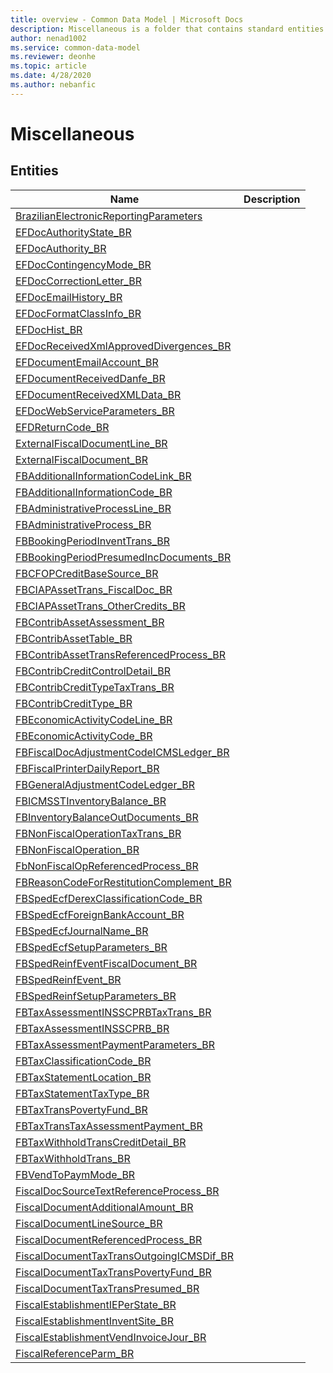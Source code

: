 ```yaml
---
title: overview - Common Data Model | Microsoft Docs
description: Miscellaneous is a folder that contains standard entities related to the Common Data Model.
author: nenad1002
ms.service: common-data-model
ms.reviewer: deonhe
ms.topic: article
ms.date: 4/28/2020
ms.author: nebanfic
---
```


# Miscellaneous


## Entities

|Name|Description|
|---|---|
|[BrazilianElectronicReportingParameters](BrazilianElectronicReportingParameters.md)||
|[EFDocAuthorityState_BR](EFDocAuthorityState_BR.md)||
|[EFDocAuthority_BR](EFDocAuthority_BR.md)||
|[EFDocContingencyMode_BR](EFDocContingencyMode_BR.md)||
|[EFDocCorrectionLetter_BR](EFDocCorrectionLetter_BR.md)||
|[EFDocEmailHistory_BR](EFDocEmailHistory_BR.md)||
|[EFDocFormatClassInfo_BR](EFDocFormatClassInfo_BR.md)||
|[EFDocHist_BR](EFDocHist_BR.md)||
|[EFDocReceivedXmlApprovedDivergences_BR](EFDocReceivedXmlApprovedDivergences_BR.md)||
|[EFDocumentEmailAccount_BR](EFDocumentEmailAccount_BR.md)||
|[EFDocumentReceivedDanfe_BR](EFDocumentReceivedDanfe_BR.md)||
|[EFDocumentReceivedXMLData_BR](EFDocumentReceivedXMLData_BR.md)||
|[EFDocWebServiceParameters_BR](EFDocWebServiceParameters_BR.md)||
|[EFDReturnCode_BR](EFDReturnCode_BR.md)||
|[ExternalFiscalDocumentLine_BR](ExternalFiscalDocumentLine_BR.md)||
|[ExternalFiscalDocument_BR](ExternalFiscalDocument_BR.md)||
|[FBAdditionalInformationCodeLink_BR](FBAdditionalInformationCodeLink_BR.md)||
|[FBAdditionalInformationCode_BR](FBAdditionalInformationCode_BR.md)||
|[FBAdministrativeProcessLine_BR](FBAdministrativeProcessLine_BR.md)||
|[FBAdministrativeProcess_BR](FBAdministrativeProcess_BR.md)||
|[FBBookingPeriodInventTrans_BR](FBBookingPeriodInventTrans_BR.md)||
|[FBBookingPeriodPresumedIncDocuments_BR](FBBookingPeriodPresumedIncDocuments_BR.md)||
|[FBCFOPCreditBaseSource_BR](FBCFOPCreditBaseSource_BR.md)||
|[FBCIAPAssetTrans_FiscalDoc_BR](FBCIAPAssetTrans_FiscalDoc_BR.md)||
|[FBCIAPAssetTrans_OtherCredits_BR](FBCIAPAssetTrans_OtherCredits_BR.md)||
|[FBContribAssetAssessment_BR](FBContribAssetAssessment_BR.md)||
|[FBContribAssetTable_BR](FBContribAssetTable_BR.md)||
|[FBContribAssetTransReferencedProcess_BR](FBContribAssetTransReferencedProcess_BR.md)||
|[FBContribCreditControlDetail_BR](FBContribCreditControlDetail_BR.md)||
|[FBContribCreditTypeTaxTrans_BR](FBContribCreditTypeTaxTrans_BR.md)||
|[FBContribCreditType_BR](FBContribCreditType_BR.md)||
|[FBEconomicActivityCodeLine_BR](FBEconomicActivityCodeLine_BR.md)||
|[FBEconomicActivityCode_BR](FBEconomicActivityCode_BR.md)||
|[FBFiscalDocAdjustmentCodeICMSLedger_BR](FBFiscalDocAdjustmentCodeICMSLedger_BR.md)||
|[FBFiscalPrinterDailyReport_BR](FBFiscalPrinterDailyReport_BR.md)||
|[FBGeneralAdjustmentCodeLedger_BR](FBGeneralAdjustmentCodeLedger_BR.md)||
|[FBICMSSTInventoryBalance_BR](FBICMSSTInventoryBalance_BR.md)||
|[FBInventoryBalanceOutDocuments_BR](FBInventoryBalanceOutDocuments_BR.md)||
|[FBNonFiscalOperationTaxTrans_BR](FBNonFiscalOperationTaxTrans_BR.md)||
|[FBNonFiscalOperation_BR](FBNonFiscalOperation_BR.md)||
|[FbNonFiscalOpReferencedProcess_BR](FbNonFiscalOpReferencedProcess_BR.md)||
|[FBReasonCodeForRestitutionComplement_BR](FBReasonCodeForRestitutionComplement_BR.md)||
|[FBSpedEcfDerexClassificationCode_BR](FBSpedEcfDerexClassificationCode_BR.md)||
|[FBSpedEcfForeignBankAccount_BR](FBSpedEcfForeignBankAccount_BR.md)||
|[FBSpedEcfJournalName_BR](FBSpedEcfJournalName_BR.md)||
|[FBSpedEcfSetupParameters_BR](FBSpedEcfSetupParameters_BR.md)||
|[FBSpedReinfEventFiscalDocument_BR](FBSpedReinfEventFiscalDocument_BR.md)||
|[FBSpedReinfEvent_BR](FBSpedReinfEvent_BR.md)||
|[FBSpedReinfSetupParameters_BR](FBSpedReinfSetupParameters_BR.md)||
|[FBTaxAssessmentINSSCPRBTaxTrans_BR](FBTaxAssessmentINSSCPRBTaxTrans_BR.md)||
|[FBTaxAssessmentINSSCPRB_BR](FBTaxAssessmentINSSCPRB_BR.md)||
|[FBTaxAssessmentPaymentParameters_BR](FBTaxAssessmentPaymentParameters_BR.md)||
|[FBTaxClassificationCode_BR](FBTaxClassificationCode_BR.md)||
|[FBTaxStatementLocation_BR](FBTaxStatementLocation_BR.md)||
|[FBTaxStatementTaxType_BR](FBTaxStatementTaxType_BR.md)||
|[FBTaxTransPovertyFund_BR](FBTaxTransPovertyFund_BR.md)||
|[FBTaxTransTaxAssessmentPayment_BR](FBTaxTransTaxAssessmentPayment_BR.md)||
|[FBTaxWithholdTransCreditDetail_BR](FBTaxWithholdTransCreditDetail_BR.md)||
|[FBTaxWithholdTrans_BR](FBTaxWithholdTrans_BR.md)||
|[FBVendToPaymMode_BR](FBVendToPaymMode_BR.md)||
|[FiscalDocSourceTextReferenceProcess_BR](FiscalDocSourceTextReferenceProcess_BR.md)||
|[FiscalDocumentAdditionalAmount_BR](FiscalDocumentAdditionalAmount_BR.md)||
|[FiscalDocumentLineSource_BR](FiscalDocumentLineSource_BR.md)||
|[FiscalDocumentReferencedProcess_BR](FiscalDocumentReferencedProcess_BR.md)||
|[FiscalDocumentTaxTransOutgoingICMSDif_BR](FiscalDocumentTaxTransOutgoingICMSDif_BR.md)||
|[FiscalDocumentTaxTransPovertyFund_BR](FiscalDocumentTaxTransPovertyFund_BR.md)||
|[FiscalDocumentTaxTransPresumed_BR](FiscalDocumentTaxTransPresumed_BR.md)||
|[FiscalEstablishmentIEPerState_BR](FiscalEstablishmentIEPerState_BR.md)||
|[FiscalEstablishmentInventSite_BR](FiscalEstablishmentInventSite_BR.md)||
|[FiscalEstablishmentVendInvoiceJour_BR](FiscalEstablishmentVendInvoiceJour_BR.md)||
|[FiscalReferenceParm_BR](FiscalReferenceParm_BR.md)||
